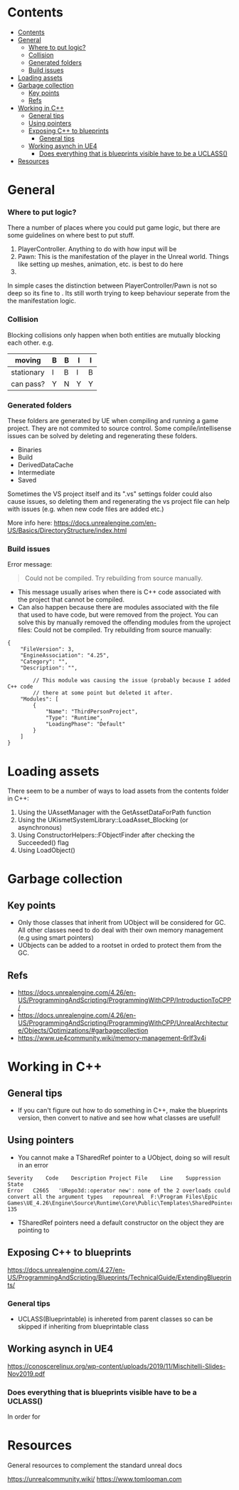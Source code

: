# Contents

- [Contents](#contents)
- [General](#general)
    - [Where to put logic?](#where-to-put-logic)
    - [Collision](#collision)
    - [Generated folders](#generated-folders)
    - [Build issues](#build-issues)
- [Loading assets](#loading-assets)
- [Garbage collection](#garbage-collection)
  - [Key points](#key-points)
  - [Refs](#refs)
- [Working in C++](#working-in-c)
  - [General tips](#general-tips)
  - [Using pointers](#using-pointers)
  - [Exposing C++ to blueprints](#exposing-c-to-blueprints)
    - [General tips](#general-tips-1)
  - [Working asynch in UE4](#working-asynch-in-ue4)
    - [Does everything that is blueprints visible have to be a UCLASS()](#does-everything-that-is-blueprints-visible-have-to-be-a-uclass)
- [Resources](#resources)

# General

### Where to put logic?

There a number of places where you could put game logic, but there are some guidelines on where best to put stuff.

1. PlayerController. Anything to do with how input will be 
2. Pawn: This is the manifestation of the player in the Unreal world. Things like setting up meshes, animation, etc. is best to do here
3. 

In simple cases the distinction between PlayerController/Pawn is not so deep so its fine to . Its still worth trying to keep behaviour seperate from the the manifestation logic.

### Collision

Blocking collisions only happen when both entities are mutually blocking each other. e.g. 

| moving     | B | B | I | I |
|------------|---|---|---|---|
| stationary | I | B | I | B |
| can pass?  | Y | N | Y | Y |

### Generated folders

These folders are generated by UE when compiling and running a game project. They are not commited to source control. Some compile/intellisense issues can be solved by deleting and regenerating these folders.


- Binaries
- Build
- DerivedDataCache
- Intermediate
- Saved

Sometimes the VS project itself and its ".vs" settings folder could also cause issues, so deleting them and regenerating the vs project file can help with issues (e.g. when new code files are added etc.)

More info here: https://docs.unrealengine.com/en-US/Basics/DirectoryStructure/index.html

### Build issues 

Error message:

> Could not be compiled. Try rebuilding from source manually.

- This message usually arises when there is C++ code associated with the project that cannot be compiled. 
- Can also happen because there are modules associated with the file that used to have code, but were removed from the project. You can solve this by manually removed the offending modules from the uproject files:
Could not be compiled. Try rebuilding from source manually:
```
{
	"FileVersion": 3,
	"EngineAssociation": "4.25",
	"Category": "",
	"Description": "",

        // This module was causing the issue (probably because I added C++ code
        // there at some point but deleted it after.
	"Modules": [
		{
			"Name": "ThirdPersonProject",
			"Type": "Runtime",
			"LoadingPhase": "Default"
		}
	]
}
```


# Loading assets


There seem to be a number of ways to load assets from the contents folder in C++:

1. Using the UAssetManager with the GetAssetDataForPath function
2. Using the UKismetSystemLibrary::LoadAsset_Blocking (or asynchronous)
3. Using ConstructorHelpers::FObjectFinder<T> after checking the Succeeded() flag
4. Using LoadObject<T>()


# Garbage collection

## Key points

- Only those classes that inherit from UObject will be considered for GC. All other classes need to do deal with their own memory management (e.g using smart pointers)
- UObjects can be added to a rootset in orded to protect them from the GC.

## Refs

- https://docs.unrealengine.com/4.26/en-US/ProgrammingAndScripting/ProgrammingWithCPP/IntroductionToCPP/
- https://docs.unrealengine.com/4.26/en-US/ProgrammingAndScripting/ProgrammingWithCPP/UnrealArchitecture/Objects/Optimizations/#garbagecollection
- https://www.ue4community.wiki/memory-management-6rlf3v4i


# Working in C++

## General tips
- If you can't figure out how to do something in C++, make the blueprints version, then convert to native and see how what classes are usefull!


## Using pointers

- You cannot make a TSharedRef pointer to a UObject, doing so will result in an error
```
Severity	Code	Description	Project	File	Line	Suppression State
Error	C2665	'URepo3d::operator new': none of the 2 overloads could convert all the argument types	repounreal	F:\Program Files\Epic Games\UE_4.26\Engine\Source\Runtime\Core\Public\Templates\SharedPointerInternals.h	135	
```
- TSharedRef pointers need a default constructor on the object they are pointing to 

## Exposing C++ to blueprints

https://docs.unrealengine.com/4.27/en-US/ProgrammingAndScripting/Blueprints/TechnicalGuide/ExtendingBlueprints/
 
### General tips
- UCLASS(Blueprintable) is inhereted from parent classes so can be skipped if inheriting from blueprintable class

## Working asynch in UE4

https://conoscerelinux.org/wp-content/uploads/2019/11/Mischitelli-Slides-Nov2019.pdf

### Does everything that is blueprints visible have to be a UCLASS()

In order for 


# Resources

General resources to complement the standard unreal docs

https://unrealcommunity.wiki/
https://www.tomlooman.com



